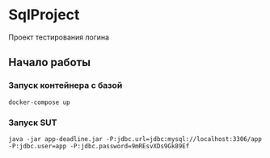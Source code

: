 # SqlProject

Проект тестирования логина

## Начало работы

### Запуск контейнера с базой

```
docker-compose up
```

### Запуск SUT

```
java -jar app-deadline.jar -P:jdbc.url=jdbc:mysql://localhost:3306/app -P:jdbc.user=app -P:jdbc.password=9mREsvXDs9Gk89Ef
```
